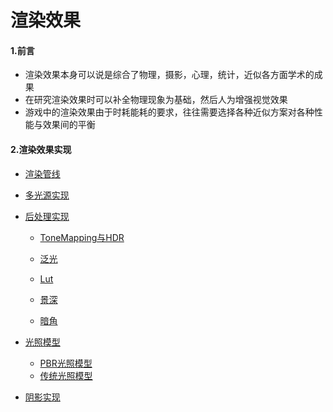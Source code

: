 # 渲染效果

#### 1.前言

- 渲染效果本身可以说是综合了物理，摄影，心理，统计，近似各方面学术的成果
- 在研究渲染效果时可以补全物理现象为基础，然后人为增强视觉效果
- 游戏中的渲染效果由于时耗能耗的要求，往往需要选择各种近似方案对各种性能与效果间的平衡

#### 2.渲染效果实现

- [渲染管线](pipeline\README.md) 

- [多光源实现](pipeline\README.md) 

  

- [后处理实现](realtimerendering\PBRRENDER.md) 

  - [ToneMapping与HDR]()

  - [泛光]()
  - [Lut]()
  - [景深]()
  - [暗角]()

  

- [光照模型](realtimerendering\PBRRENDER.md) 

  - [PBR光照模型]()
  - [传统光照模型]()

  

- [阴影实现](realtimerendering\REALTIMESHADOW.md) 

